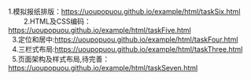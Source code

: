 1.模拟报纸排版：https://uoupopuou.github.io/example/html/taskSix.html   <br/>       
2.HTML及CSS编码：https://uoupopuou.github.io/example/html/taskFive.html <br/>  
3.定位和居中:https://uoupopuou.github.io/example/html/taskFour.html    <br/>  
4.三栏式布局:https://uoupopuou.github.io/example/html/taskThree.html   <br/>  
5.页面架构及样式布局,待完善：https://uoupopuou.github.io/example/html/taskSeven.html   
